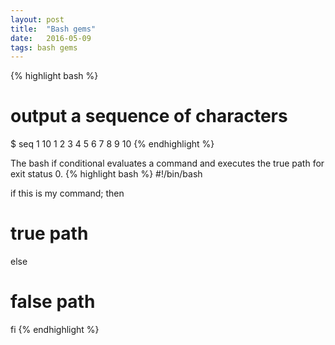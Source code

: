 ```yaml
---
layout: post
title:  "Bash gems"
date:   2016-05-09
tags: bash gems 
---
```

{% highlight bash %}
# output a sequence of characters
$ seq 1 10
1
2
3
4
5
6
7
8
9
10
{% endhighlight %}<br>

The bash if conditional evaluates a command and executes the true path for
exit status 0.
{% highlight bash %}
#!/bin/bash

if this is my command; then
  # true path
else
  # false path
fi
{% endhighlight %}

